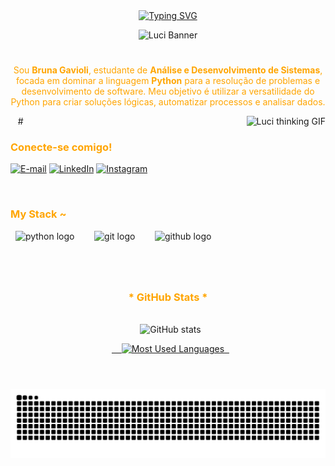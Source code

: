 <div align="center">
  <a href="https://git.io/typing-svg">
    <img src="https://readme-typing-svg.demolab.com?font=Fira+Code&weight=500&size=22&pause=1000&color=FFA500&center=true&vCenter=true&random=false&width=524&lines=%E2%8A%B9+Bem-vindos+ao+meu+perfil!+%CB%99%E1%B5%95%CB%99+%E2%8A%B9;Me+chamo+Bruna+Gavioli;Desenvolvedora+Python" alt="Typing SVG">
  </a>
</div>

<p align="center">
    <img alt="Luci Banner" src="https://i.pinimg.com/736x/16/5c/37/165c3765dc3045f07f256fb596544aa7.jpg">
</p>

#

<p align="center" style="color:#FFA500;">
Sou <b>Bruna Gavioli</b>, estudante de <b>Análise e Desenvolvimento de Sistemas</b>, focada em dominar a linguagem <b>Python</b> para a resolução de problemas e desenvolvimento de software. Meu objetivo é utilizar a versatilidade do Python para criar soluções lógicas, automatizar processos e analisar dados.
</p>
  
#

<img align="right" alt="Luci thinking GIF" height="190px" src="https://cdn.dribbble.com/userupload/23410248/file/original-8a87665947cd9214c8bc509616b00872.gif">

<h3 align="left" style="color:#FFA500;">Conecte-se comigo!</h3>

[![E-mail](https://img.shields.io/badge/-Email-000?style=for-the-badge&logo=microsoft-outlook&logoColor=FFA500&color:FFF)](mailto:seu-email-aqui@gmail.com)
[![LinkedIn](https://img.shields.io/badge/-LinkedIn-000?style=for-the-badge&logo=linkedin&logoColor=FFA500&color:FFF)](https://www.linkedin.com/in/bruna-gavioli/)
[![Instagram](https://img.shields.io/badge/-Instagram-000?style=for-the-badge&logo=instagram&logoColor=FFA500&color:FFF)](https://www.instagram.com/bruna_freitas25/)

<br>
<h3 align="left" style="color:#FFA500;">My Stack ~</h3>

<div align="left">
  <img src="https://img.shields.io/badge/Python-000?style=for-the-badge&logo=python&logoColor=FFA500" alt="python logo"  />
  <img width="8" />
  <img src="https://img.shields.io/badge/Git-000?style=for-the-badge&logo=git&logoColor=FFA500" alt="git logo"  />
  <img width="8" />
  <img src="https://img.shields.io/badge/GitHub-000?style=for-the-badge&logo=github&logoColor=FFA500" alt="github logo"  />
</div>

#

<div style="text-align: center;" align="center">
  <h3 style="color:#FFA500;">* GitHub Stats *</h3>
  <br>
  <img src="https://github-readme-stats.vercel.app/api?username=BrunaGavioli&hide_title=true&show_icons=true&include_all_commits=false&count_private=true&line_height=25&hide=issues&bg_color=000&title_color=FFA500&text_color=FFA500&border_radius=3&border_color=FFA500&icon_color=FFA500&theme=dark" alt="GitHub stats">

  <a href="https://github.com/anuraghazra/github-readme-stats">
    <img src="https://github-readme-stats.vercel.app/api/top-langs/?username=BrunaGavioli&line_height=10&card_width=290&layout=compact&hide_title=false&count_private=true&langs_count=4&show_icons=true&title_color=FFA500&hide=html,scss,less&bg_color=000&text_color=FFA500&border_radius=3&border_color=FFA500&count_private=true" alt="Most Used Languages">
  </a>
</div>

#

<div align="center">
  <picture>
    <source media="(prefers-color-scheme: dark)" srcset="https://raw.githubusercontent.com/BrunaGavioli/BrunaGavioli/output/github-contribution-grid-snake-dark.svg">
    <source media="(prefers-color-scheme: light)" srcset="https://raw.githubusercontent.com/BrunaGavioli/BrunaGavioli/output/github-contribution-grid-snake.svg">
    <img alt="github contribution grid snake animation" src="https://raw.githubusercontent.com/BrunaGavioli/BrunaGavioli/output/github-contribution-grid-snake.svg">
  </picture>
</div>
